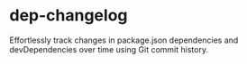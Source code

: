 # dep-changelog
Effortlessly track changes in package.json dependencies and devDependencies over time using Git commit history.
